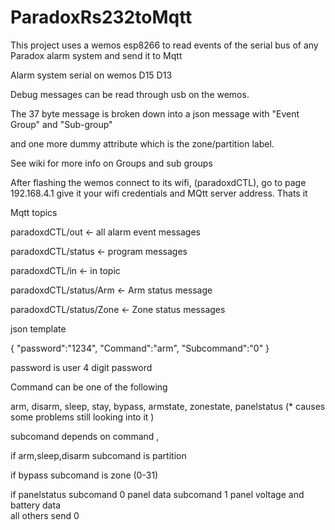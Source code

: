 # ParadoxRs232toMqtt
This project uses a wemos esp8266 to read events of the serial bus of any Paradox alarm system and send it to Mqtt

  Alarm system serial on wemos D15 D13
	
  Debug messages can be read through usb on the wemos.
        
        
The 37 byte message is broken down into a json message with "Event Group" and "Sub-group" 

and one more dummy attribute which is the zone/partition label.



See wiki for more info on Groups and sub groups 

After flashing the wemos connect to its wifi, (paradoxdCTL), go to page 192.168.4.1 give it your wifi credentials and MQtt server address. Thats it  

Mqtt topics 

paradoxdCTL/out           <- all alarm event messages

paradoxdCTL/status       <- program messages

paradoxdCTL/in           <- in topic 

paradoxdCTL/status/Arm   <- Arm status message

paradoxdCTL/status/Zone  <- Zone status messages



json template 


{
 "password":"1234",
 "Command":"arm",
 "Subcommand":"0"
}

password is user 4 digit password

Command can be one of the following 

  arm,
  disarm,
  sleep,
  stay,
  bypass,
  armstate,
  zonestate,
  panelstatus (* causes some problems still looking into it )
	
  
  subcomand depends on command ,
	
  if arm,sleep,disarm subcomand is partition
	
  if bypass subcomand is zone (0-31) 
  
  if panelstatus subcomand 0 panel data 
  		 subcomand 1 panel voltage and battery data 	
  all others send 0
  